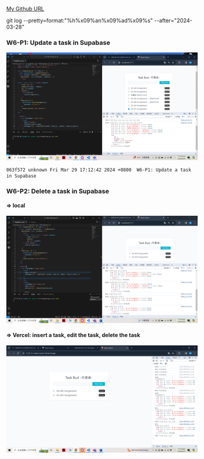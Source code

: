 [My Github URL](https://github.com/209410124/1122-wp2-2N-24.git)

git log --pretty=format:"%h%x09%an%x09%ad%x09%s" --after="2024-03-28"

### W6-P1: Update a task in Supabase
 
![](w6-p1.png)
 ```
 063f572 unknown Fri Mar 29 17:12:42 2024 +0800  W6-P1: Update a task in Supabase
 ```

 ### W6-P2: Delete a task in Supabase
 
#### => local
 
![](w6-p2-1.png)
 
#### => Vercel: insert a task, edit the task, delete the task
 
![](w6-p2-2.png)